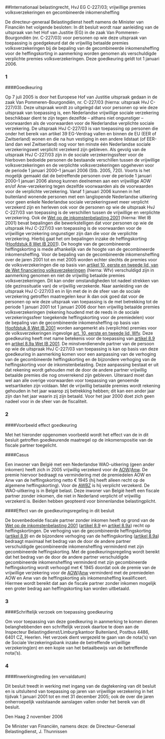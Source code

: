 <meta http-equiv='Content-Type' content='text/html; charset=utf-8' />

##Internationaal belastingrecht, HvJ EG C-227/03; vrijwillige premies volksverzekeringen en gecombineerde inkomensheffing

De directeur-generaal Belastingdienst heeft namens de Minister van Financiën het volgende besloten: In dit besluit wordt naar aanleiding van de uitspraak van het Hof van Justitie (EG) in de zaak Van Pommeren-Bourgondiën (nr. C-227/03) voor personen op wie deze uitspraak van toepassing is goedgekeurd dat de vrijwillig betaalde premies volksverzekeringen bij de bepaling van de gecombineerde inkomensheffing voor de heffingskorting in aanmerking worden genomen als verschuldigde verplichte premies volksverzekeringen. Deze goedkeuring geldt tot 1 januari 2006.   
### 1  

####Goedkeuring

Op 7 juli 2005 is door het Europese Hof van Justitie uitspraak gedaan in de zaak Van Pommeren-Bourgondiën, nr. C-227/03 (hierna: uitspraak HvJ C-227/03). Deze uitspraak wordt zo uitgelegd dat voor personen op wie deze uitspraak van toepassing is, een Nederlandse vrijwillige sociale verzekering beschikbaar dient te zijn tegen dezelfde – althans niet ongunstiger – voorwaarden als de voorwaarden voor de Nederlandse verplichte sociale verzekering. De uitspraak HvJ C-227/03 is van toepassing op personen die onder het bereik van artikel 39 EG-Verdrag vallen en binnen de EU (EER of Zwitserland) wonen en die na hun vestiging in een andere lidstaat (of EER-land dan wel Zwitserland) nog voor ten minste één Nederlandse sociale verzekeringswet verplicht verzekerd zijn gebleven. Als gevolg van de uitspraak HvJ C-227/03 zijn in de sociale verzekeringssfeer voor de hierboven bedoelde personen de bestaande verschillen tussen de vrijwillige volksverzekeringen en de verplichte volksverzekeringen opgeheven voor de periode 1 januari 2000–1 januari 2006 (Stb. 2005, 720). Voorts is het mogelijk gemaakt dat de betreffende personen over de periode 1 januari 2000–1 januari 2006 alsnog kunnen deelnemen aan een vrijwillige AOW en/of Anw-verzekering tegen dezelfde voorwaarden als de voorwaarden voor de verplichte verzekering. Vanaf 1 januari 2006 kunnen in het buitenland wonende personen met een langlopende Nederlandse uitkering voor geen enkele Nederlandse sociale verzekeringswet meer verplicht verzekerd zijn en herleven ook voor de personen op wie de uitspraak HvJ C-227/03 van toepassing is de verschillen tussen de vrijwillige en verplichte verzekering. Ook de [Wet op de inkomstenbelasting 2001](../../../../../../../../../../wet/wet/inkomstenbelasting/2001/BWBR0011353/README.md) (hierna: Wet IB 2001) bevat bepalingen die bewerkstelligen dat voor personen op wie de uitspraak HvJ C-227/03 van toepassing is de voorwaarden voor de vrijwillige verzekering ongunstiger zijn dan die voor de verplichte verzekering. Hierbij gaat het om bepalingen inzake de heffingskorting ([Hoofdstuk 8 Wet IB 2001](../../../../../../../../../../wet/wet/inkomstenbelasting/2001/BWBR0011353/README.md)). De hoogte van de gecombineerde heffingskorting is mede afhankelijk van de hoogte van de gecombineerde inkomensheffing. Voor de bepaling van de gecombineerde inkomensheffing over de jaren 2001 tot en met 2005 worden echter slechts de premies voor de volksverzekeringen die op basis van [artikel 10, eerste en tweede lid, van de Wet financiering volksverzekeringen](../../../../../../../../../../wet/wet/financiering/volksverzekeringen/BWBR0004538/README.md) (hierna: Wfv) verschuldigd zijn in aanmerking genomen en niet de vrijwillig betaalde premies volksverzekeringen. Dit kan onder omstandigheden tot nadeel strekken van (de gezinssituatie van) de vrijwillig verzekerde. Naar aanleiding van de uitspraak HvJ C-227/03 en in lijn met de in de sfeer van de sociale verzekering getroffen maatregelen keur ik dan ook goed dat voor de personen op wie deze uitspraak van toepassing is de met betrekking tot de periode 1 januari 2001 tot 1 januari 2006 door hen vrijwillig betaalde premies volksverzekeringen (rekening houdend met de reeds in de sociale verzekeringssfeer toegekende heffingskorting voor de premiedelen) voor de bepaling van de gecombineerde inkomensheffing op basis van [Hoofdstuk 8 Wet IB 2001](../../../../../../../../../../wet/wet/inkomstenbelasting/2001/BWBR0011353/README.md) worden aangemerkt als (verplichte) premies voor de volksverzekeringen ingevolge [art. 10, eerste en tweede lid, Wfv](../../../../../../../../../../wet/wet/financiering/volksverzekeringen/BWBR0004538/README.md). Deze goedkeuring heeft met name betekenis voor de toepassing van [artikel 8.9](../../../../../../../../../../wet/wet/inkomstenbelasting/2001/BWBR0011353/README.md) en [artikel 8.9a Wet IB 2001](../../../../../../../../../../wet/wet/inkomstenbelasting/2001/BWBR0011353/README.md). De minstverdienende partner van de persoon op wie de uitspraak HvJ C-227/03 van toepassing is kan op basis van deze goedkeuring in aanmerking komen voor een aanpassing van de verhoging van de gecombineerde heffingskorting en de bijzondere verhoging van de heffingskorting voor de inkomstenbelasting. Deze aanpassing bestaat er uit dat rekening wordt gehouden met de door de andere partner vrijwillig betaalde premies die nog onverrekend zijn gebleven. Uiteraard moet dan wel aan alle overige voorwaarden voor toepassing van genoemde wetsartikelen zijn voldaan. Met de vrijwillig betaalde premies wordt rekening gehouden in het jaar waarop zij betrekking hebben; dit kan een ander jaar zijn dan het jaar waarin zij zijn betaald. Voor het jaar 2000 doet zich geen nadeel voor in de sfeer van de fiscaliteit.    
### 2  

####Voorbeeld effect goedkeuring

Met het hieronder opgenomen voorbeeld wordt het effect van de in dit besluit getroffen goedkeurende maatregel op de inkomenspositie van de fiscale partner toegelicht.   

####Casus

Een inwoner van België met een Nederlandse WAO-uitkering (geen ander inkomen) heeft zich in 2005 vrijwillig verzekerd voor de [AOW](../../../../../../../../../../wet/algemene/ouderdomswet/BWBR0002221/README.md)/[Anw](../../../../../../../../../../wet/algemene/nabestaandenwet/BWBR0007795/README.md). De premie hiervoor bedraagt na vermindering met de premiedelen AOW en Anw van de heffingskorting netto € 1945 (hij heeft alleen recht op de algemene heffingskorting). Voor de [AWBZ](../../../../../../../../../../wet/algemene/wet/bijzondere/ziektekosten/BWBR0002614/README.md) is hij verplicht verzekerd. De WAO-uitkering is in België belast. Deze inwoner van België heeft een fiscale partner zonder inkomen, die niet in Nederland verplicht of vrijwillig verzekerd is. Beiden hebben geopteerd voor binnenlandse belastingplicht.    

####Effect van de goedkeuringsregeling in dit besluit

De bovenbedoelde fiscale partner zonder inkomen heeft op grond van de [Wet op de inkomstenbelasting 2001](../../../../../../../../../../wet/wet/inkomstenbelasting/2001/BWBR0011353/README.md) ([artikel 8.9](../../../../../../../../../../wet/wet/inkomstenbelasting/2001/BWBR0011353/README.md) en [artikel 8.9a](../../../../../../../../../../wet/wet/inkomstenbelasting/2001/BWBR0011353/README.md)) recht op heffingskortingen. De verhoging van de gecombineerde heffingskorting ([artikel 8.9](../../../../../../../../../../wet/wet/inkomstenbelasting/2001/BWBR0011353/README.md)) en de bijzondere verhoging van de heffingskorting ([artikel 8.9a](../../../../../../../../../../wet/wet/inkomstenbelasting/2001/BWBR0011353/README.md)) bedraagt maximaal het bedrag van de door de andere partner verschuldigde gecombineerde inkomensheffing verminderd met zijn gecombineerde heffingskorting. Met de goedkeuringsregeling wordt bereikt dat het bedrag van de door de andere partner verschuldigde gecombineerde inkomensheffing verminderd met zijn gecombineerde heffingskorting wordt verhoogd met € 1945 doordat ook de premie van de vrijwillige verzekering voor de [AOW](../../../../../../../../../../wet/algemene/ouderdomswet/BWBR0002221/README.md)/[Anw](../../../../../../../../../../wet/algemene/nabestaandenwet/BWBR0007795/README.md) verminderd met de premiedelen AOW en Anw van de heffingskorting als inkomensheffing kwalificeert. Hiermee wordt bereikt dat aan de fiscale partner zonder inkomen mogelijk een groter bedrag aan heffingskorting kan worden uitbetaald.     
### 3  

####Schriftelijk verzoek om toepassing goedkeuring

Om voor toepassing van deze goedkeuring in aanmerking te komen dienen belanghebbenden een schriftelijk verzoek daartoe te doen aan de Inspecteur Belastingdienst/Limburg/kantoor Buitenland, Postbus 4486, 6401 CZ, Heerlen. Het verzoek dient vergezeld te gaan van de nota(’s) van de Sociale Verzekeringsbank inzake de betreffende vrijwillige verzekering(en) en een kopie van het betaalbewijs van de betreffende nota(’s).    
### 4  

####Inwerkingtreding (en vervaldatum)

Dit besluit treedt in werking met ingang van de dagtekening van dit besluit en is uitsluitend van toepassing op jaren van vrijwillige verzekering in het tijdvak 1 januari 2001 tot en met 31 december 2005; ook de over die jaren onherroepelijk vaststaande aanslagen vallen onder het bereik van dit besluit.      

Den Haag 
2 november 2006   

De 
Minister van Financiën, namens deze: de 
Directeur-Generaal Belastingdienst, 
J. Thunnissen     
